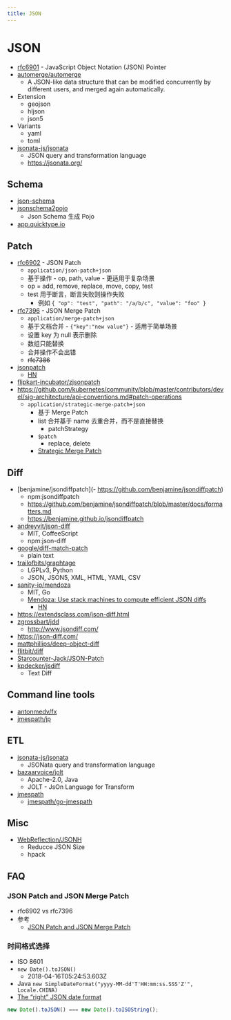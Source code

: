 ```yaml
---
title: JSON
---
```


# JSON

- [rfc6901](https://tools.ietf.org/html/rfc6901) - JavaScript Object Notation (JSON) Pointer
- [automerge/automerge](https://github.com/automerge/automerge)
  - A JSON-like data structure that can be modified concurrently by different users, and merged again automatically.
- Extension
  - geojson
  - hljson
  - json5
- Variants
  - yaml
  - toml
- [jsonata-js/jsonata](https://github.com/jsonata-js/jsonata)
  - JSON query and transformation language
  - https://jsonata.org/

## Schema

- [json-schema](http://json-schema.org/)
- [jsonschema2pojo](http://www.jsonschema2pojo.org/)
  - Json Schema 生成 Pojo
- [app.quicktype.io](https://app.quicktype.io)

## Patch

- [rfc6902](https://tools.ietf.org/html/rfc6902) - JSON Patch
  - `application/json-patch+json`
  - 基于操作 - op, path, value - 更适用于复杂场景
  - op = add, remove, replace, move, copy, test
  - test 用于断言，断言失败则操作失败
    - 例如 `{ "op": "test", "path": "/a/b/c", "value": "foo" }`
- [rfc7396](https://tools.ietf.org/html/rfc7396) - JSON Merge Patch
  - `application/merge-patch+json`
  - 基于文档合并 - `{"key":"new value"}` - 适用于简单场景
  - 设置 key 为 null 表示删除
  - 数组只能替换
  - 合并操作不会出错
  - ~~rfc7386~~
- [jsonpatch](http://jsonpatch.com/)
  - [HN](https://news.ycombinator.com/item?id=31301627)
- [flipkart-incubator/zjsonpatch](https://github.com/flipkart-incubator/zjsonpatch)
- https://github.com/kubernetes/community/blob/master/contributors/devel/sig-architecture/api-conventions.md#patch-operations
  - `application/strategic-merge-patch+json`
    - 基于 Merge Patch
    - list 合并基于 name 去重合并，而不是直接替换
      - patchStrategy
    - `$patch`
      - replace, delete
    - [Strategic Merge Patch](https://github.com/kubernetes/community/blob/master/contributors/devel/sig-api-machinery/strategic-merge-patch.md)

## Diff

- [benjamine/jsondiffpatch](- https://github.com/benjamine/jsondiffpatch)
  - npm:jsondiffpatch
  - https://github.com/benjamine/jsondiffpatch/blob/master/docs/formatters.md
  - https://benjamine.github.io/jsondiffpatch
- [andreyvit/json-diff](https://github.com/andreyvit/json-diff)
  - MIT, CoffeeScript
  - npm:json-diff
- [google/diff-match-patch](https://github.com/google/diff-match-patch)
  - plain text
- [trailofbits/graphtage](https://github.com/trailofbits/graphtage)
  - LGPLv3, Python
  - JSON, JSON5, XML, HTML, YAML, CSV
- [sanity-io/mendoza](https://github.com/sanity-io/mendoza)
  - MIT, Go
  - [Mendoza: Use stack machines to compute efficient JSON diffs](https://www.sanity.io/blog/mendoza)
    - [HN](https://news.ycombinator.com/item?id=24943775)
- https://extendsclass.com/json-diff.html
- [zgrossbart/jdd](https://github.com/zgrossbart/jdd)
  - http://www.jsondiff.com/
- https://json-diff.com/
- [mattphillips/deep-object-diff](https://github.com/mattphillips/deep-object-diff)
- [flitbit/diff](https://github.com/flitbit/diff)
- [Starcounter-Jack/JSON-Patch](https://github.com/Starcounter-Jack/JSON-Patch)
- [kpdecker/jsdiff](https://github.com/kpdecker/jsdiff)
  - Text  Diff
## Command line tools

- [antonmedv/fx](https://github.com/antonmedv/fx)
- [jmespath/jp](https://github.com/jmespath/jp)

## ETL

- [jsonata-js/jsonata](https://github.com/jsonata-js/jsonata)
  - JSONata query and transformation language
- [bazaarvoice/jolt](https://github.com/bazaarvoice/jolt)
  - Apache-2.0, Java
  - JOLT - JsOn Language for Transform
- [jmespath](https://jmespath.org/)
  - [jmespath/go-jmespath](https://github.com/jmespath/go-jmespath)

## Misc

- [WebReflection/JSONH](https://github.com/WebReflection/JSONH)
  - Reducce JSON Size
  - hpack

## FAQ

### JSON Patch and JSON Merge Patch

- rfc6902 vs rfc7396
- 参考
  - [JSON Patch and JSON Merge Patch](https://erosb.github.io/post/json-patch-vs-merge-patch/)

### 时间格式选择

- ISO 8601
- `new Date().toJSON()`
  - 2018-04-16T05:24:53.603Z
- Java `new SimpleDateFormat("yyyy-MM-dd'T'HH:mm:ss.SSS'Z'", Locale.CHINA)`
- [The “right” JSON date format](https://stackoverflow.com/q/10286204/1870054)

```js
new Date().toJSON() === new Date().toISOString();
```
